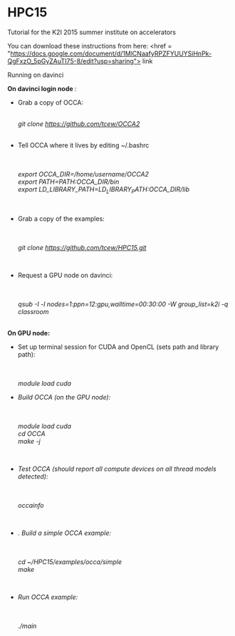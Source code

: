 # HPC15
Tutorial for the K2I 2015 summer institute on accelerators

You can download these instructions from here: <href = "https://docs.google.com/document/d/1MlCNaafyRPZFYUUYSiHnPk-QgFxzO_5pGyZAuTI75-8/edit?usp=sharing"> link</href>

Running on davinci

<b> On davinci login node </b>:
 
<ul>
<li> Grab a copy of OCCA:

<br><i> git clone https://github.com/tcew/OCCA2 </i>
</li>
<br><li> Tell OCCA where it lives by editing ~/.bashrc

<br><br><i>export OCCA_DIR=/home/username/OCCA2</i>
<br><i>export PATH=$PATH:$OCCA_DIR/bin</i>
<br><i>export LD_LIBRARY_PATH=$LD_LIBRARY_PATH:$OCCA_DIR/lib</i>
</li>

<br><li> Grab a copy of the examples:

<br><br><i>git clone https://github.com/tcew/HPC15.git</i>
</li>

<br><li> Request a GPU node on davinci:

<br><br><i>qsub -I -l nodes=1:ppn=12:gpu,walltime=00:30:00 -W group_list=k2i -q classroom</i>
</ul>

<br><b>On GPU node:</b>

<ul>

<li> Set up terminal session for CUDA and OpenCL (sets path and library path): 

<br><br><i>module load cuda</it><br>

</li>

<li> Build OCCA (on the GPU node): 

<br><br><i>module load cuda</it>
<br><i>cd OCCA</i>
<br><i>make -j</i>

</li>

<br><li> Test OCCA (should report all compute devices on all thread models detected):

<br><br><i>occainfo</i>
 
 </li>

<br><li>. Build a simple OCCA example:

<br><br><i>cd ~/HPC15/examples/occa/simple</i>
<br><i>make </i>
</li>

<br><li> Run OCCA example:

<br><br><i>./main</i><br>
</li>
</ul>
